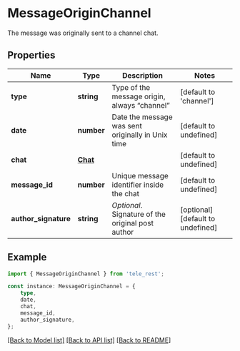 # MessageOriginChannel

The message was originally sent to a channel chat.

## Properties

Name | Type | Description | Notes
------------ | ------------- | ------------- | -------------
**type** | **string** | Type of the message origin, always “channel” | [default to 'channel']
**date** | **number** | Date the message was sent originally in Unix time | [default to undefined]
**chat** | [**Chat**](Chat.md) |  | [default to undefined]
**message_id** | **number** | Unique message identifier inside the chat | [default to undefined]
**author_signature** | **string** | *Optional*. Signature of the original post author | [optional] [default to undefined]

## Example

```typescript
import { MessageOriginChannel } from 'tele_rest';

const instance: MessageOriginChannel = {
    type,
    date,
    chat,
    message_id,
    author_signature,
};
```

[[Back to Model list]](../README.md#documentation-for-models) [[Back to API list]](../README.md#documentation-for-api-endpoints) [[Back to README]](../README.md)
